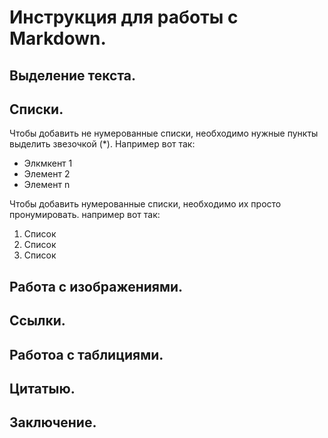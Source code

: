 # Инструкция для работы с Markdown.

## Выделение текста.

## Списки.

Чтобы добавить не нумерованные списки, необходимо нужные пункты выделить звезочкой (*). Например вот так:

* Элкмкент 1
* Элемент 2 
* Элемент n

Чтобы добавить нумерованные списки, необходимо их просто пронумировать. например вот так:
1. Список
2. Список 
3. Список

## Работа с изображениями.

## Ссылки.

## Работоа с таблициями.

## Цитатыю.

## Заключение.